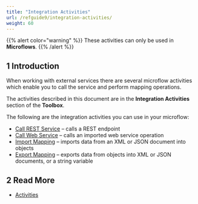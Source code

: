 ```yaml
---
title: "Integration Activities"
url: /refguide9/integration-activities/
weight: 60
---
```

{{% alert color="warning" %}}
These activities can only be used in **Microflows**.
{{% /alert %}}

## 1 Introduction

When working with external services there are several microflow activities which enable you to call the service and perform mapping operations.

The activities described in this document are in the **Integration Activities** section of the **Toolbox**.

The following are the integration activities you can use in your microflow:

* [Call REST Service](/refguide9/call-rest-action/) – calls a REST endpoint
* [Call Web Service](/refguide9/call-web-service-action/) – calls an imported web service operation
* [Import Mapping](/refguide9/import-mapping-action/) – imports data from an XML or JSON document into objects
* [Export Mapping](/refguide9/export-mapping-action/) – exports data from objects into XML or JSON documents, or a string variable

## 2 Read More

* [Activities](/refguide9/activities/)

